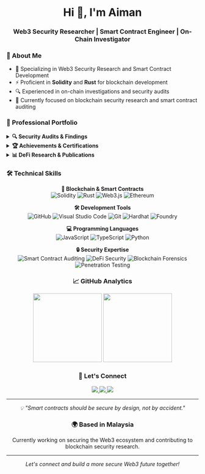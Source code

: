 <h1 align="center">Hi 👋, I'm Aiman</h1>
<h3 align="center">Web3 Security Researcher | Smart Contract Engineer | On-Chain Investigator</h3>

### 🔭 About Me
- 🔐 Specializing in Web3 Security Research and Smart Contract Development
- ⚡ Proficient in **Solidity** and **Rust** for blockchain development
- 🔍 Experienced in on-chain investigations and security audits
- 🌱 Currently focused on blockchain security research and smart contract auditing

### 🎯 Professional Portfolio

<details>
<summary><b>🔍 Security Audits & Findings</b></summary>
<br>

| Project | Category | Severity | Status |
|---------|----------|-----------|---------|
| [Protocol Name] | DeFi | High | Fixed ✅ |
| [Protocol Name] | NFT | Critical | Fixed ✅ |
| [Protocol Name] | Lending | Medium | In Review 🔄 |

➡️ [View Full Audit Portfolio](your-audit-portfolio-link)
</details>

<details>
<summary><b>🏆 Achievements & Certifications</b></summary>
<br>

- 🥇 Top 10 Security Researcher @ [Platform Name]
- 🎓 Certified Blockchain Security Professional
- 🏅 [Relevant Certification or Achievement]
- 💡 [Notable Contest Performance]

</details>

<details>
<summary><b>📊 DeFi Research & Publications</b></summary>
<br>

- 📝 [Title of Your Research Paper/Article]
- 🔍 [Security Analysis Publication]
- 📈 [Market Analysis or Technical Deep Dive]

</details>

### 🛠 Technical Skills

<div align="center">

**🔗 Blockchain & Smart Contracts**  
![Solidity](https://img.shields.io/badge/Solidity-%23363636.svg?style=for-the-badge&logo=solidity&logoColor=white)
![Rust](https://img.shields.io/badge/Rust-%23000000.svg?style=for-the-badge&logo=rust&logoColor=white)
![Web3.js](https://img.shields.io/badge/Web3.js-F16822?style=for-the-badge&logo=web3.js&logoColor=white)
![Ethereum](https://img.shields.io/badge/Ethereum-3C3C3D?style=for-the-badge&logo=Ethereum&logoColor=white)

**🛠️ Development Tools**  
![GitHub](https://img.shields.io/badge/GitHub-181717?style=for-the-badge&logo=github&logoColor=white)
![Visual Studio Code](https://img.shields.io/badge/VS%20Code-0078d7.svg?style=for-the-badge&logo=visual-studio-code&logoColor=white)
![Git](https://img.shields.io/badge/Git-F05032?style=for-the-badge&logo=git&logoColor=white)
![Hardhat](https://img.shields.io/badge/Hardhat-F7DF1E?style=for-the-badge&logo=hardhat&logoColor=black)
![Foundry](https://img.shields.io/badge/Foundry-1B1F24?style=for-the-badge&logo=foundry&logoColor=white)

**💻 Programming Languages**  
![JavaScript](https://img.shields.io/badge/JavaScript-%23323330.svg?style=for-the-badge&logo=javascript&logoColor=%23F7DF1E)
![TypeScript](https://img.shields.io/badge/TypeScript-%23007ACC.svg?style=for-the-badge&logo=typescript&logoColor=white)
![Python](https://img.shields.io/badge/Python-3670A0?style=for-the-badge&logo=python&logoColor=ffdd54)

**🔒 Security Expertise**  
![Smart Contract Auditing](https://img.shields.io/badge/Smart%20Contract-Auditing-red?style=for-the-badge)
![DeFi Security](https://img.shields.io/badge/DeFi-Security-blue?style=for-the-badge)
![Blockchain Forensics](https://img.shields.io/badge/Blockchain-Forensics-green?style=for-the-badge)
![Penetration Testing](https://img.shields.io/badge/Penetration-Testing-purple?style=for-the-badge)

### 📈 GitHub Analytics

<div align="center">
  <img height="180em" src="https://github-readme-stats.vercel.app/api?username=aimaneth&show_icons=true&theme=tokyonight&include_all_commits=true&count_private=true"/>
  <img height="180em" src="https://github-readme-streak-stats.herokuapp.com/?user=aimaneth&theme=tokyonight"/>
</div>

### 🤝 Let's Connect

<div align="center">
  <a href="https://twitter.com/aimaneth" target="_blank">
    <img src="https://img.shields.io/badge/Twitter-%231DA1F2.svg?style=for-the-badge&logo=Twitter&logoColor=white">
  </a>
  <a href="https://linkedin.com/in/aimaneth" target="_blank">
    <img src="https://img.shields.io/badge/linkedin-%230077B5.svg?style=for-the-badge&logo=linkedin&logoColor=white">
  </a>
  <a href="mailto:aiman.eth@proton.me">
    <img src="https://img.shields.io/badge/Email-D14836?style=for-the-badge&logo=gmail&logoColor=white">
  </a>
</div>

---

<div align="center">
  <i>💡 "Smart contracts should be secure by design, not by accident."</i>
</div>

### 🌍 Based in Malaysia
Currently working on securing the Web3 ecosystem and contributing to blockchain security research.

---
<p align="center">
<i>Let's connect and build a more secure Web3 future together!</i>
</p>
